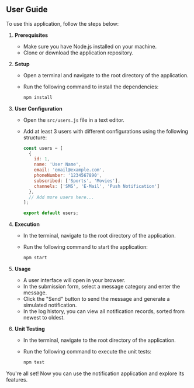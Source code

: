 ## User Guide

To use this application, follow the steps below:

1. **Prerequisites**
   - Make sure you have Node.js installed on your machine.
   - Clone or download the application repository.

2. **Setup**
   - Open a terminal and navigate to the root directory of the application.
   - Run the following command to install the dependencies:

     ```bash
     npm install
     ```

3. **User Configuration**
   - Open the `src/users.js` file in a text editor.
   - Add at least 3 users with different configurations using the following structure:

     ```javascript
     const users = [
       {
         id: 1,
         name: 'User Name',
         email: 'email@example.com',
         phoneNumber: '1234567890',
         subscribed: ['Sports', 'Movies'],
         channels: ['SMS', 'E-Mail', 'Push Notification']
       },
       // Add more users here...
     ];

     export default users;
     ```

4. **Execution**
   - In the terminal, navigate to the root directory of the application.
   - Run the following command to start the application:

     ```bash
     npm start
     ```

5. **Usage**
   - A user interface will open in your browser.
   - In the submission form, select a message category and enter the message.
   - Click the "Send" button to send the message and generate a simulated notification.
   - In the log history, you can view all notification records, sorted from newest to oldest.

6. **Unit Testing**
   - In the terminal, navigate to the root directory of the application.
   - Run the following command to execute the unit tests:

     ```bash
     npm test
     ```

You're all set! Now you can use the notification application and explore its features.
